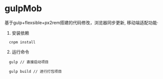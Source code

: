 # gulpMob
基于gulp+flexsible+px2rem搭建的代码修改，浏览器同步更新, 移动端适配功能·

1. 安装依赖

```shell
  cnpm install
```

2. 运行命令

```shell
  gulp // 直接启动项目
  
  gulp build // 进行打包项目

```
